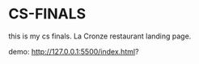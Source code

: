 # CS-FINALS
this is my cs finals. 
La Cronze restaurant landing page.

demo: http://127.0.0.1:5500/index.html?
